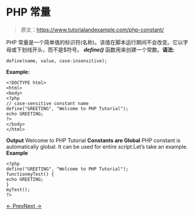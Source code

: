 # PHP 常量

> 原文：<https://www.tutorialandexample.com/php-constant/>

PHP 常量是一个简单值的标识符(名称)。该值在脚本运行期间不会改变。它以字母或下划线开头，而不是$符号。 ***define()*** 函数用来创建一个常数。**语法:**

```
define(name, value, case-insensitive);
```

**Example:**

```
<!DOCTYPE html>
<html>
<body>
<?php
// case-sensitive constant name
define("GREETING", "Welcome to PHP Tutorial");
echo GREETING;
?>
</body>
</html>
```

**Output** Welcome to PHP Tutorial **Constants are Global** PHP constant is automatically global. It can be used for entire script.Let’s take an example. **Example**

```
<?php
define("GREETING", "Welcome to PHP Tutorial");
functionmyTest() {
echo GREETING;
}
myTest();
?>
```

[← Prev](https://www.tutorialandexample.com/php-echo-and-print)[Next →](https://www.tutorialandexample.com/php-magic-constants)